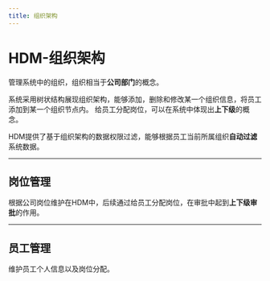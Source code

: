 ```yaml
---
title: 组织架构
---
```


# HDM-组织架构

管理系统中的组织，组织相当于**公司部门**的概念。

系统采用树状结构展现组织架构，能够添加，删除和修改某一个组织信息，将员工添加到某一个组织节点内。
给员工分配岗位，可以在系统中体现出**上下级**的概念。

HDM提供了基于组织架构的数据权限过滤，能够根据员工当前所属组织**自动过滤**系统数据。

-------

## 岗位管理

根据公司岗位维护在HDM中，后续通过给员工分配岗位，在审批中起到**上下级审批**的作用。

-------

## 员工管理

维护员工个人信息以及岗位分配。